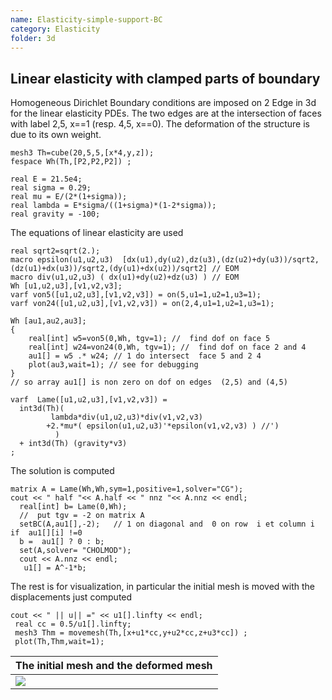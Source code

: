 ```yaml
---
name: Elasticity-simple-support-BC
category: Elasticity
folder: 3d
---
```

## Linear elasticity with clamped parts of boundary

Homogeneous Dirichlet Boundary conditions are imposed on 2 Edge in 3d for the linear elasticity PDEs.
 The two edges are at the intersection of faces with label 2,5, x==1 (resp.  4,5, x==0).
 The deformation of the structure is due to its own weight.
~~~freefem
mesh3 Th=cube(20,5,5,[x*4,y,z]);
fespace Wh(Th,[P2,P2,P2]) ;

real E = 21.5e4;
real sigma = 0.29;
real mu = E/(2*(1+sigma));
real lambda = E*sigma/((1+sigma)*(1-2*sigma));
real gravity = -100;
~~~
The equations of linear elasticity are used
~~~freefem
real sqrt2=sqrt(2.);
macro epsilon(u1,u2,u3)  [dx(u1),dy(u2),dz(u3),(dz(u2)+dy(u3))/sqrt2,(dz(u1)+dx(u3))/sqrt2,(dy(u1)+dx(u2))/sqrt2] // EOM
macro div(u1,u2,u3) ( dx(u1)+dy(u2)+dz(u3) ) // EOM
Wh [u1,u2,u3],[v1,v2,v3];
varf von5([u1,u2,u3],[v1,v2,v3]) = on(5,u1=1,u2=1,u3=1);
varf von24([u1,u2,u3],[v1,v2,v3]) = on(2,4,u1=1,u2=1,u3=1);

Wh [au1,au2,au3];
{
	real[int] w5=von5(0,Wh, tgv=1); //  find dof on face 5 
	real[int] w24=von24(0,Wh, tgv=1); //  find dof on face 2 and 4 
	au1[] = w5 .* w24; // 1 do intersect  face 5 and 2 4 
	plot(au3,wait=1); // see for debugging 
}
// so array au1[] is non zero on dof on edges  (2,5) and (4,5)

varf  Lame([u1,u2,u3],[v1,v2,v3]) =
  int3d(Th)(  
	     lambda*div(u1,u2,u3)*div(v1,v2,v3)	
	    +2.*mu*( epsilon(u1,u2,u3)'*epsilon(v1,v2,v3) ) //')
	      )
  + int3d(Th) (gravity*v3)
;
~~~
The solution is computed
~~~freefem
matrix A = Lame(Wh,Wh,sym=1,positive=1,solver="CG");
cout << " half "<< A.half << " nnz "<< A.nnz << endl;
  real[int] b= Lame(0,Wh); 
  //  put tgv = -2 on matrix A 
  setBC(A,au1[],-2);   // 1 on diagonal and  0 on row  i et column i if  au1[][i] !=0  
  b =  au1[] ? 0 : b;
  set(A,solver= "CHOLMOD"); 
  cout << A.nnz << endl; 
   u1[] = A^-1*b;
~~~
The rest is for visualization, in particular the initial mesh is moved with the displacements just computed
~~~freefem
cout << " || u|| =" << u1[].linfty << endl;
 real cc = 0.5/u1[].linfty;
 mesh3 Thm = movemesh(Th,[x+u1*cc,y+u2*cc,z+u3*cc]) ;
 plot(Th,Thm,wait=1);
~~~

| The initial mesh and the deformed mesh |
|------------------------|
|![][_solution]          |

[_solution]: https://raw.githubusercontent.com/phtournier/ffmdtest/refs/heads/main/figures/3d/Elasticity-simple-support-BC/solution.png